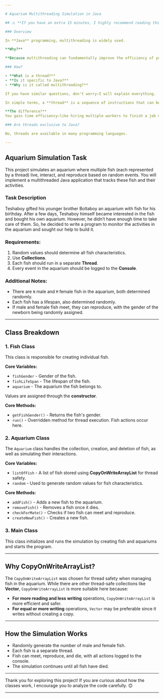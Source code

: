 ```yaml
---

# Aquarium Multithreading Simulation in Java

## ⚠️ **If you have an extra 15 minutes, I highly recommend reading this.** ⚠️

### Overview

In **Java** programming, multithreading is widely used. 

**Why?**

**Because multithreading can fundamentally improve the efficiency of your application.**

### How?

- **What is a thread?**
- **Is it specific to Java?**
- **Why is it called multithreading?**

If you have similar questions, don't worry—I will explain everything.

In simple terms, a **thread** is a sequence of instructions that can be executed concurrently with other threads. In a multithreaded program, multiple threads work together to perform tasks simultaneously, improving performance. For example, if one thread can complete a task in 10 minutes, using multiple threads could complete it in 1 minute.

**The difference?**  
You gain time efficiency—like hiring multiple workers to finish a job much faster.

### Are threads exclusive to Java?

No, threads are available in many programming languages.

---
```


## Aquarium Simulation Task

This project simulates an aquarium where multiple fish (each represented by a thread) live, interact, and reproduce based on random events. You will implement a multithreaded Java application that tracks these fish and their activities.

### Task Description

Teshaboy gifted his younger brother Boltaboy an aquarium with fish for his birthday. After a few days, Teshaboy himself became interested in the fish and bought his own aquarium. However, he didn’t have enough time to take care of them. So, he decided to write a program to monitor the activities in the aquarium and sought our help to build it.

### Requirements:

1. Random values should determine all fish characteristics.
2. Use **Collections**.
3. Each fish should run in a separate **Thread**.
4. Every event in the aquarium should be logged to the **Console**.

### Additional Notes:

- There are `N` male and `M` female fish in the aquarium, both determined randomly.
- Each fish has a lifespan, also determined randomly.
- If male and female fish meet, they can reproduce, with the gender of the newborn being randomly assigned.

---

## Class Breakdown

### 1. **Fish Class**

This class is responsible for creating individual fish.

**Core Variables:**
- `fishGender` - Gender of the fish.
- `fishLifeSpan` - The lifespan of the fish.
- `aquarium` - The aquarium the fish belongs to.

Values are assigned through the **constructor**.

**Core Methods:**
- `getFishGender()` - Returns the fish's gender.
- `run()` - Overridden method for thread execution. Fish actions occur here.

### 2. **Aquarium Class**

The `Aquarium` class handles the collection, creation, and deletion of fish, as well as simulating their interactions.

**Core Variables:**
- `listOfFish` - A list of fish stored using **CopyOnWriteArrayList** for thread safety.
- `random` - Used to generate random values for fish characteristics.

**Core Methods:**
- `addFish()` - Adds a new fish to the aquarium.
- `removeFish()` - Removes a fish once it dies.
- `checkForMate()` - Checks if two fish can meet and reproduce.
- `createNewFish()` - Creates a new fish.

### 3. **Main Class**

This class initializes and runs the simulation by creating fish and aquariums and starts the program.

---

## Why CopyOnWriteArrayList?

The `CopyOnWriteArrayList` was chosen for thread safety when managing fish in the aquarium. While there are other thread-safe collections like **Vector**, `CopyOnWriteArrayList` is more suitable here because:

- **For more reading and less writing** operations, `CopyOnWriteArrayList` is more efficient and safer.
- **For equal or more writing** operations, `Vector` may be preferable since it writes without creating a copy.

---

## How the Simulation Works

- Randomly generate the number of male and female fish.
- Each fish is a separate thread.
- Fish can meet, reproduce, and die, with all actions logged to the console.
- The simulation continues until all fish have died.

---

Thank you for exploring this project! If you are curious about how the classes work, I encourage you to analyze the code carefully. 😊

---
